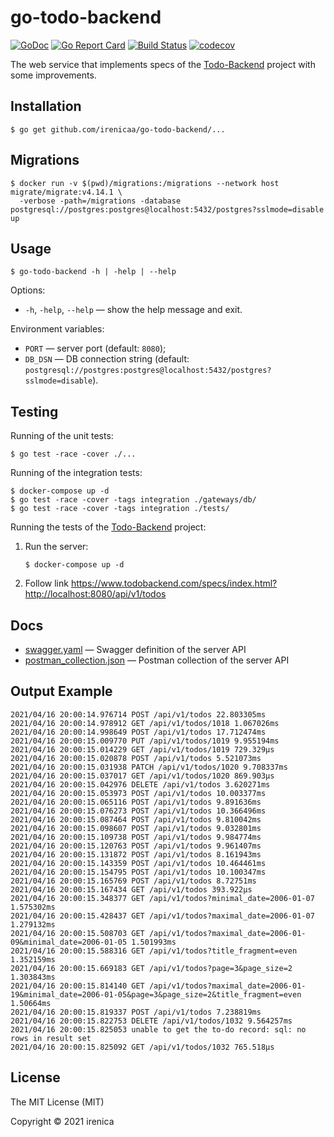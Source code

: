 # go-todo-backend

[![GoDoc](https://godoc.org/github.com/irenicaa/go-todo-backend?status.svg)](https://godoc.org/github.com/irenicaa/go-todo-backend)
[![Go Report Card](https://goreportcard.com/badge/github.com/irenicaa/go-todo-backend)](https://goreportcard.com/report/github.com/irenicaa/go-todo-backend)
[![Build Status](https://app.travis-ci.com/irenicaa/go-todo-backend.svg?branch=master)](https://app.travis-ci.com/irenicaa/go-todo-backend)
[![codecov](https://codecov.io/gh/irenicaa/go-todo-backend/branch/master/graph/badge.svg)](https://codecov.io/gh/irenicaa/go-todo-backend)

The web service that implements specs of the [Todo-Backend](https://www.todobackend.com/) project with some improvements.

## Installation

```
$ go get github.com/irenicaa/go-todo-backend/...
```

## Migrations

```
$ docker run -v $(pwd)/migrations:/migrations --network host migrate/migrate:v4.14.1 \
  -verbose -path=/migrations -database postgresql://postgres:postgres@localhost:5432/postgres?sslmode=disable up
```

## Usage

```
$ go-todo-backend -h | -help | --help
```

Options:

- `-h`, `-help`, `--help` &mdash; show the help message and exit.

Environment variables:

- `PORT` &mdash; server port (default: `8080`);
- `DB_DSN` &mdash; DB connection string (default: `postgresql://postgres:postgres@localhost:5432/postgres?sslmode=disable`).

## Testing

Running of the unit tests:

```
$ go test -race -cover ./...
```

Running of the integration tests:

```
$ docker-compose up -d
$ go test -race -cover -tags integration ./gateways/db/
$ go test -race -cover -tags integration ./tests/
```

Running the tests of the [Todo-Backend](https://www.todobackend.com/) project:

1.  Run the server:

    ```
    $ docker-compose up -d
    ```

2.  Follow link https://www.todobackend.com/specs/index.html?http://localhost:8080/api/v1/todos

## Docs

- [swagger.yaml](docs/swagger.yaml) &mdash; Swagger definition of the server API
- [postman_collection.json](docs/postman_collection.json) &mdash; Postman collection of the server API

## Output Example

```
2021/04/16 20:00:14.976714 POST /api/v1/todos 22.803305ms
2021/04/16 20:00:14.978912 GET /api/v1/todos/1018 1.067026ms
2021/04/16 20:00:14.998649 POST /api/v1/todos 17.712474ms
2021/04/16 20:00:15.009770 PUT /api/v1/todos/1019 9.955194ms
2021/04/16 20:00:15.014229 GET /api/v1/todos/1019 729.329µs
2021/04/16 20:00:15.020878 POST /api/v1/todos 5.521073ms
2021/04/16 20:00:15.031938 PATCH /api/v1/todos/1020 9.708337ms
2021/04/16 20:00:15.037017 GET /api/v1/todos/1020 869.903µs
2021/04/16 20:00:15.042976 DELETE /api/v1/todos 3.620271ms
2021/04/16 20:00:15.053973 POST /api/v1/todos 10.003377ms
2021/04/16 20:00:15.065116 POST /api/v1/todos 9.891636ms
2021/04/16 20:00:15.076273 POST /api/v1/todos 10.366496ms
2021/04/16 20:00:15.087464 POST /api/v1/todos 9.810042ms
2021/04/16 20:00:15.098607 POST /api/v1/todos 9.032801ms
2021/04/16 20:00:15.109738 POST /api/v1/todos 9.984774ms
2021/04/16 20:00:15.120763 POST /api/v1/todos 9.961407ms
2021/04/16 20:00:15.131872 POST /api/v1/todos 8.161943ms
2021/04/16 20:00:15.143359 POST /api/v1/todos 10.464461ms
2021/04/16 20:00:15.154795 POST /api/v1/todos 10.100347ms
2021/04/16 20:00:15.165769 POST /api/v1/todos 8.72751ms
2021/04/16 20:00:15.167434 GET /api/v1/todos 393.922µs
2021/04/16 20:00:15.348377 GET /api/v1/todos?minimal_date=2006-01-07 1.575302ms
2021/04/16 20:00:15.428437 GET /api/v1/todos?maximal_date=2006-01-07 1.279132ms
2021/04/16 20:00:15.508703 GET /api/v1/todos?maximal_date=2006-01-09&minimal_date=2006-01-05 1.501993ms
2021/04/16 20:00:15.588316 GET /api/v1/todos?title_fragment=even 1.352159ms
2021/04/16 20:00:15.669183 GET /api/v1/todos?page=3&page_size=2 1.303843ms
2021/04/16 20:00:15.814140 GET /api/v1/todos?maximal_date=2006-01-19&minimal_date=2006-01-05&page=3&page_size=2&title_fragment=even 1.50664ms
2021/04/16 20:00:15.819337 POST /api/v1/todos 7.238819ms
2021/04/16 20:00:15.822753 DELETE /api/v1/todos/1032 9.564257ms
2021/04/16 20:00:15.825053 unable to get the to-do record: sql: no rows in result set
2021/04/16 20:00:15.825092 GET /api/v1/todos/1032 765.518µs
```

## License

The MIT License (MIT)

Copyright &copy; 2021 irenica
